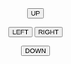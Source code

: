 
<html>
<head>
<meta name="viewport" content="width=device-width, initial-scale=1.0"/>
<style>
canvas {
    border:5px solid #000000;
    background-color: #00ffff;
}
</style>
</head>
<body onload="startGame()">
<script>

var orangeGamePiece;
var myObstacles = [];
var myScore;

function startGame() {
    orangeGamePiece = new component(60, 20, 'orange', 50, 150);
    myScore = new component("30px", "consolas", "black", 280, 40, "text");
    myGameArea.start();
}

var myGameArea = {
    canvas : document.createElement("canvas"),
    start : function() {
        this.canvas.width = 480;
        this.canvas.height = 270;
        this.context = this.canvas.getContext("2d");
        document.body.insertBefore(this.canvas, document.body.childNodes[0]);
        this.frameNo = 0;
        this.interval = setInterval(updateGameArea, 20);
    },
    clear : function() {
        this.context.clearRect(0, 0, this.canvas.width, this.canvas.height);
    },
    stop : function() {
        clearInterval(this.interval);
    }
}

function component(width, height, color, x, y, type) {
    this.type = type;
    this.width = width;
    this.height = height;
    this.x = x;
    this.y = y;
    this.speedX = 0;
    this.speedY = 0;
    this.update = function() {
      ctx = myGameArea.context;
      if (this.type == "text") {
        ctx.font = this.width + " " + this.height;
        ctx.fillStyle = color;
        ctx.fillText(this.text, this.x, this.y);
      } else {
        ctx.fillStyle = color;
        ctx.fillRect(this.x, this.y, this.width, this.height);
      }
    }
    this.newPos = function() {
        this.x += this.speedX;
        this.y += this.speedY;
    }
    this.crashWith = function(otherobj) {
        var myleft = this.x;
        var myright = this.x + (this.width);
        var mytop = this.y;
        var mybottom = this.y + (this.height);
        var otherleft = otherobj.x;
        var otherright = otherobj.x + (otherobj.width);
        var othertop = otherobj.y;
        var otherbottom = otherobj.y + (otherobj.height);
        var crash = true;
        if ((mybottom < othertop) ||
               (mytop > otherbottom) ||
               (myright < otherleft) ||
               (myleft > otherright)) {
            crash = false;
        }
        return crash;
    }
}

function updateGameArea() {
    var x, height, gap, minHeight, maxHeight, minGap, maxGap;
    for (i = 0; i < myObstacles.length; i += 1) {
        if (orangeGamePiece.crashWith(myObstacles[i])) {
            myGameArea.stop();
            return;
        }
    }
    myGameArea.clear();
    myGameArea.frameNo += 1;
    if (myGameArea.frameNo == 1 || everyinterval(150)) {
        x = myGameArea.canvas.width;
        minHeight = 20;
        maxHeight = 200;
        height = Math.floor(Math.random()*(maxHeight-minHeight+1)+minHeight);
        minGap = 50;
        maxGap = 120;
        gap = Math.floor(Math.random()*(maxGap-minGap+1)+minGap);
        myObstacles.push(new component(10, height, "green", x, 0));
        myObstacles.push(new component(10, x - height - gap, "green", x, height + gap));
    }
    for (i = 0; i < myObstacles.length; i += 1) {
        myObstacles[i].x += -1;
        myObstacles[i].update();
    }
    myScore.text="SCORE: " + myGameArea.frameNo;
    myScore.update();
    orangeGamePiece.newPos();
    orangeGamePiece.update();
}
function everyinterval(n) {
    if ((myGameArea.frameNo / n) % 1 == 0) {return true;}
    return false;
}

function moveup() {
    orangeGamePiece.speedY = -2;
}

function movedown() {
    orangeGamePiece.speedY = 2;
}

function moveleft () {
    orangeGamePiece.speedX = -2;
}

function moveright () {
    orangeGamePiece.speedX = 2;
}

function stopMove () {
    orangeGamePiece.speedX = 0;
    orangeGamePiece.speedY = 0;
}

</script>

<center><button onmousedown="moveup()" onmouseup="stopMove()" ontouchstart="moveup()">UP</button></center>
<br>
<center><button onmousedown="moveleft()" onmouseup="stopMove()" ontouchstart="moveleft()">LEFT</button> <button onmousedown="moveright()" onmouseup="stopMove()" ontouchstart="moveroght()">RIGHT</button></center>
<br>
<center><button onmousedown="movedown()" onmouseup="stopMove()" ontouchstart="movedown()">DOWN</button></center>
</body>
</html>

